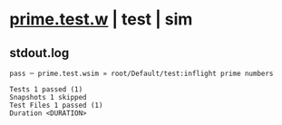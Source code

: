 # [prime.test.w](../../../../../../tests/sdk_tests/math/prime.test.w) | test | sim

## stdout.log
```log
pass ─ prime.test.wsim » root/Default/test:inflight prime numbers

Tests 1 passed (1)
Snapshots 1 skipped
Test Files 1 passed (1)
Duration <DURATION>
```

